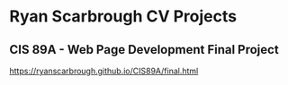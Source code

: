 # Ryan Scarbrough CV Projects

## CIS 89A - Web Page Development Final Project
https://ryanscarbrough.github.io/CIS89A/final.html
